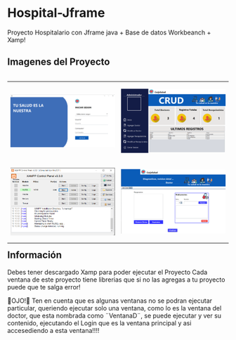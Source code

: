 # Hospital-Jframe
Proyecto Hospitalario con Jframe java + Base de datos Workbeanch + Xamp!
<h2>Imagenes del Proyecto</h2>

<table align="left">
  <tr border="none">
    <td width="40%" align="center">
      <p align="center">
        <img align="center" width=100% src="hospitalimagenes/Login Hospital github.jpg" alt="VIDEO" />
      </p>
    </td>
    <td width="40%" align="center">
      <p align="center">
        <img align="center" width=100% src="hospitalimagenes/Ventana Recepcionista.PNG" alt="VIDEO" />
      </p>
    </td>
  </tr>
  <tr border="none">
    <td width="40%" align="center">
      <p align="center">
        <img align="center" width=100% src="hospitalimagenes/xamp.PNG" alt="VIDEO" />
      </p>
    </td>
    <td width="40%" align="center">
      <p align="center">
        <img align="center" width=100% src="doctor.PNG" alt="VIDEO" />
      </p>
    </td>
  </tr>
</table>

<h2>Información</h2>
<p>Debes tener descargado Xamp para poder ejecutar el Proyecto
   Cada ventana de este proyecto tiene librerias que si no las
   agregas a tu proyecto puede que te salga error! 

   🚨OJO!🚨
   Ten en cuenta que es algunas ventanas no se podran ejecutar
   particular, queriendo ejecutar solo una ventana, como lo es
   la ventana del doctor, que esta nombrada como ¨VentanaD¨, 
   se puede ejecutar y ver su contenido, ejecutando el Login que
   es la ventana principal y asi accesediendo a esta ventana!!!!</p>


